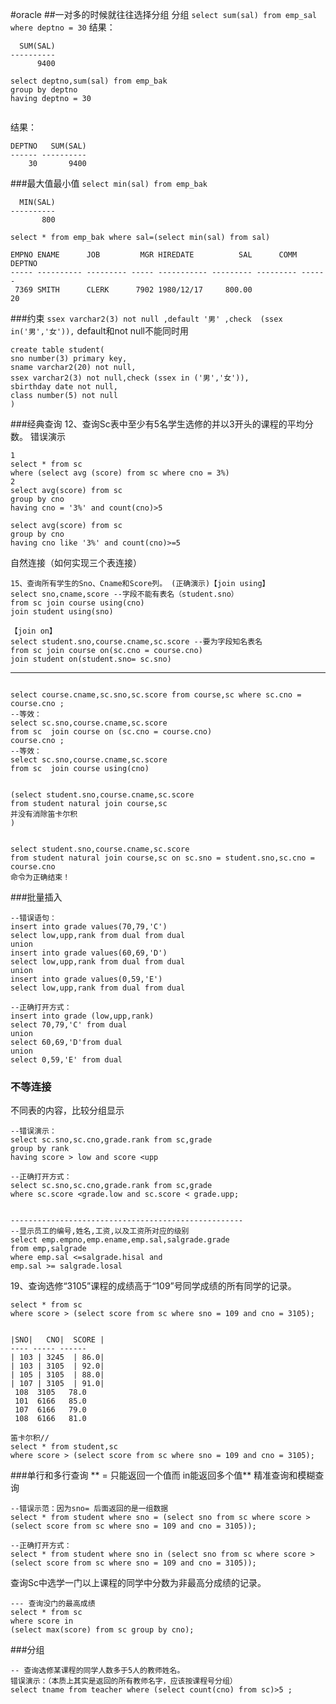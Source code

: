 #oracle
##一对多的时候就往往选择分组
分组
`select sum(sal) from emp_sal where deptno = 30`
结果：
```
  SUM(SAL)
----------
      9400
```
```
select deptno,sum(sal) from emp_bak
group by deptno
having deptno = 30
 
```
结果：
```
DEPTNO   SUM(SAL)
------ ----------
    30       9400
```
###最大值最小值
`select min(sal) from emp_bak`
```
  MIN(SAL)
----------
       800
```

`select * from emp_bak where sal=(select min(sal) from sal)`
```
EMPNO ENAME      JOB         MGR HIREDATE          SAL      COMM DEPTNO
----- ---------- --------- ----- ----------- --------- --------- ------
 7369 SMITH      CLERK      7902 1980/12/17     800.00               20

```
###约束
`ssex varchar2(3) not null ,default '男' ,check  (ssex in('男','女')),`
default和not null不能同时用

```
create table student(
sno number(3) primary key,
sname varchar2(20) not null,
ssex varchar2(3) not null,check (ssex in ('男','女')),
sbirthday date not null,
class number(5) not null
)
```
###经典查询
12、查询Sc表中至少有5名学生选修的并以3开头的课程的平均分数。
错误演示
```
1
select * from sc 
where (select avg (score) from sc where cno = 3%)
2
select avg(score) from sc 
group by cno
having cno = '3%' and count(cno)>5
```
```
select avg(score) from sc 
group by cno
having cno like '3%' and count(cno)>=5
```

自然连接（如何实现三个表连接）
```
15、查询所有学生的Sno、Cname和Score列。 (正确演示)【join using】
select sno,cname,score --字段不能有表名（student.sno）
from sc join course using(cno)
join student using(sno)

【join on】
select student.sno,course.cname,sc.score --要为字段知名表名
from sc join course on(sc.cno = course.cno)
join student on(student.sno= sc.sno)

```
----
```

select course.cname,sc.sno,sc.score from course,sc where sc.cno = course.cno ;
--等效：
select sc.sno,course.cname,sc.score 
from sc  join course on (sc.cno = course.cno)
course.cno ;
--等效：
select sc.sno,course.cname,sc.score 
from sc  join course using(cno)


```
```
(select student.sno,course.cname,sc.score 
from student natural join course,sc
并没有消除笛卡尔积
)
```
```

select student.sno,course.cname,sc.score 
from student natural join course,sc on sc.sno = student.sno,sc.cno = course.cno
命令为正确结束！

```
###批量插入
```
--错误语句：
insert into grade values(70,79,'C')
select low,upp,rank from dual from dual
union
insert into grade values(60,69,'D')
select low,upp,rank from dual from dual
union
insert into grade values(0,59,'E')
select low,upp,rank from dual from dual

--正确打开方式：
insert into grade (low,upp,rank)
select 70,79,'C' from dual 
union
select 60,69,'D'from dual
union
select 0,59,'E' from dual
```
### 不等连接  
不同表的内容，比较分组显示
```
--错误演示：
select sc.sno,sc.cno,grade.rank from sc,grade 
group by rank 
having score > low and score <upp

--正确打开方式：
select sc.sno,sc.cno,grade.rank from sc,grade  
where sc.score <grade.low and sc.score < grade.upp;


----------------------------------------------------
--显示员工的编号,姓名,工资,以及工资所对应的级别
select emp.empno,emp.ename,emp.sal,salgrade.grade
from emp,salgrade
where emp.sal <=salgrade.hisal and
emp.sal >= salgrade.losal

```

19、查询选修“3105”课程的成绩高于“109”号同学成绩的所有同学的记录。
```
select * from sc 
where score > (select score from sc where sno = 109 and cno = 3105);


|SNO|   CNO|  SCORE |
---- ----- ------
| 103 | 3245  | 86.0|
| 103 | 3105  | 92.0|
| 105 | 3105  | 88.0|
| 107 | 3105  | 91.0|
 108  3105   78.0
 101  6166   85.0
 107  6166   79.0
 108  6166   81.0

```


```
笛卡尔积//
select * from student,sc
where score > (select score from sc where sno = 109 and cno = 3105);
```
###单行和多行查询
** = 只能返回一个值而 in能返回多个值** 精准查询和模糊查询
```
--错误示范：因为sno= 后面返回的是一组数据
select * from student where sno = (select sno from sc where score > (select score from sc where sno = 109 and cno = 3105));

--正确打开方式：
select * from student where sno in (select sno from sc where score > (select score from sc where sno = 109 and cno = 3105));
```

查询Sc中选学一门以上课程的同学中分数为非最高分成绩的记录。
```
--- 查询没门的最高成绩
select * from sc 
where score in 
(select max(score) from sc group by cno);
```

###分组
```
-- 查询选修某课程的同学人数多于5人的教师姓名。
错误演示：（本质上其实是返回的所有教师名字，应该按课程号分组）
select tname from teacher where (select count(cno) from sc)>5 ;
```